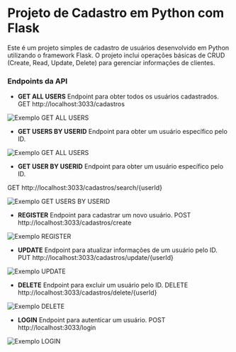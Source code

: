 # Projeto de Cadastro em Python com Flask

Este é um projeto simples de cadastro de usuários desenvolvido em Python utilizando o framework Flask. O projeto inclui operações básicas de CRUD (Create, Read, Update, Delete) para gerenciar informações de clientes.

### Endpoints da API

- **GET ALL USERS**
  Endpoint para obter todos os usuários cadastrados.
  GET http://localhost:3033/cadastros

![Exemplo GET ALL USERS](https://github.com/maaicondgl/CadastroPython/assets/87240984/90fdaac7-010d-4d4d-a374-ebe7fd373900)

- **GET USERS BY USERID**
Endpoint para obter um usuário específico pelo ID.



![Exemplo GET ALL USERS](https://github.com/maaicondgl/CadastroPython/assets/87240984/90fdaac7-010d-4d4d-a374-ebe7fd373900)

- **GET USER BY USERID**
Endpoint para obter um usuário específico pelo ID.

GET http://localhost:3033/cadastros/search/{userId}

![Exemplo GET USERS BY USERID](https://github.com/maaicondgl/CadastroPython/assets/87240984/41e7cad1-1b40-4c8d-af57-7cf3161bdb21)

- **REGISTER**
Endpoint para cadastrar um novo usuário.
POST http://localhost:3033/cadastros/create

![Exemplo REGISTER](https://github.com/maaicondgl/CadastroPython/assets/87240984/b422fe59-9832-474e-84e9-70eba5d7d412)

- **UPDATE**
Endpoint para atualizar informações de um usuário pelo ID.
PUT http://localhost:3033/cadastros/update/{userId}

![Exemplo UPDATE](https://github.com/maaicondgl/CadastroPython/assets/87240984/d062aaca-212d-40d9-862e-66ff63ebdfa8)

- **DELETE**
Endpoint para excluir um usuário pelo ID.
DELETE http://localhost:3033/cadastros/delete/{userId}

![Exemplo DELETE](https://github.com/maaicondgl/CadastroPython/assets/87240984/fa57f2da-32ed-4540-9c09-68195bca088e)

- **LOGIN**
Endpoint para autenticar um usuário.
POST http://localhost:3033/login

![Exemplo LOGIN](https://github.com/maaicondgl/CadastroPython/assets/87240984/05a7ba71-7185-4131-9703-ceb75591409f)

